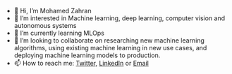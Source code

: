 - 👋 Hi, I’m Mohamed Zahran
- 👀 I’m interested in Machine learning, deep learning, computer vision and autonomous systems
- 🌱 I’m currently learning MLOps
- 💞️ I’m looking to collaborate on researching new machine learning algorithms, using existing machine learning in new use cases, and deploying machine learning models to production.
- 📫 How to reach me: [Twitter](https://twitter.com/mZahran001), [LinkedIn](https://www.linkedin.com/in/mzahran001/) or [Email](mohammed.d.zahran@gmail.com)

<!---
mzahran001/mzahran001 is a ✨ special ✨ repository because its `README.md` (this file) appears on your GitHub profile.
You can click the Preview link to take a look at your changes.
--->
